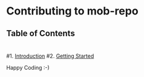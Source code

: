 # Contributing to mob-repo
 ## Table of Contents
 #
 #1. [Introduction](#introduction)
 #2. [Getting Started](#getting-started)

Happy Coding :-)

